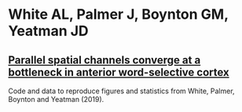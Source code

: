 # White AL, Palmer J, Boynton GM, Yeatman JD
## [Parallel spatial channels converge at a bottleneck in anterior word-selective cortex](https://www.biorxiv.org/content/10.1101/508846v1)

Code and data to reproduce figures and statistics from White, Palmer, Boynton and Yeatman (2019).
